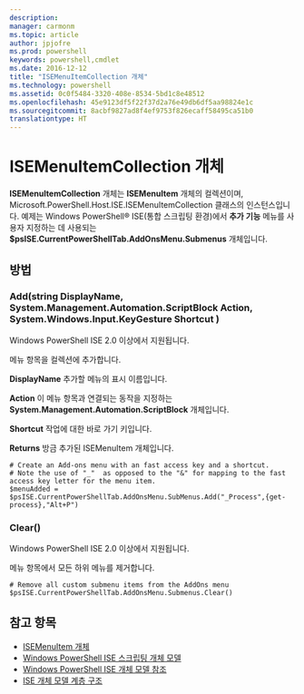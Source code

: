 ```yaml
---
description: 
manager: carmonm
ms.topic: article
author: jpjofre
ms.prod: powershell
keywords: powershell,cmdlet
ms.date: 2016-12-12
title: "ISEMenuItemCollection 개체"
ms.technology: powershell
ms.assetid: 0c0f5484-3320-408e-8534-5bd1c8e48512
ms.openlocfilehash: 45e9123df5f22f37d2a76e49db6df5aa98824e1c
ms.sourcegitcommit: 8acbf9827ad8f4ef9753f826ecaff58495ca51b0
translationtype: HT
---
```

# <a name="the-isemenuitemcollection-object"></a>ISEMenuItemCollection 개체
  **ISEMenuItemCollection** 개체는 **ISEMenuItem** 개체의 컬렉션이며, Microsoft.PowerShell.Host.ISE.ISEMenuItemCollection 클래스의 인스턴스입니다. 예제는 Windows PowerShell® ISE(통합 스크립팅 환경)에서 **추가 기능** 메뉴를 사용자 지정하는 데 사용되는 **$psISE.CurrentPowerShellTab.AddOnsMenu.Submenus** 개체입니다.

## <a name="method"></a>방법

### <a name="addstring-displayname-systemmanagementautomationscriptblock-action-systemwindowsinputkeygesture-shortcut-"></a>Add\(string DisplayName, System.Management.Automation.ScriptBlock Action, System.Windows.Input.KeyGesture Shortcut \)
  Windows PowerShell ISE 2.0 이상에서 지원됩니다. 

 메뉴 항목을 컬렉션에 추가합니다.

 **DisplayName**
 추가할 메뉴의 표시 이름입니다.

 **Action**
 이 메뉴 항목과 연결되는 동작을 지정하는 **System.Management.Automation.ScriptBlock** 개체입니다.

 **Shortcut**
 작업에 대한 바로 가기 키입니다.

 **Returns**
 방금 추가된 ISEMenuItem 개체입니다.

```
# Create an Add-ons menu with an fast access key and a shortcut.
# Note the use of "_"  as opposed to the "&" for mapping to the fast access key letter for the menu item.
$menuAdded = $psISE.CurrentPowerShellTab.AddOnsMenu.SubMenus.Add("_Process",{get-process},"Alt+P")
```

### <a name="clear"></a>Clear\(\)
  Windows PowerShell ISE 2.0 이상에서 지원됩니다. 

 메뉴 항목에서 모든 하위 메뉴를 제거합니다.

```
# Remove all custom submenu items from the AddOns menu
$psISE.CurrentPowerShellTab.AddOnsMenu.Submenus.Clear()

```

## <a name="see-also"></a>참고 항목
- [ISEMenuItem 개체](The-ISEMenuItem-Object.md) 
- [Windows PowerShell ISE 스크립팅 개체 모델](The-Windows-PowerShell-ISE-Scripting-Object-Model.md) 
- [Windows PowerShell ISE 개체 모델 참조](Windows-PowerShell-ISE-Object-Model-Reference.md) 
- [ISE 개체 모델 계층 구조](The-ISE-Object-Model-Hierarchy.md)

  
